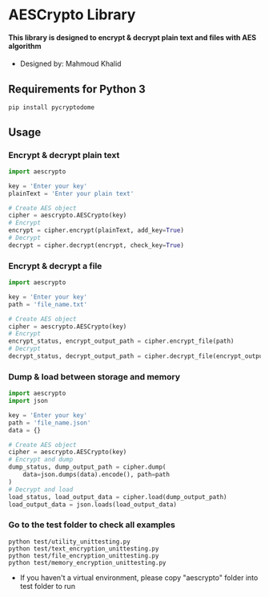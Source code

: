 # AESCrypto Library
#### This library is designed to encrypt & decrypt plain text and files with AES algorithm
- Designed by: Mahmoud Khalid

## Requirements for Python 3
    pip install pycryptodome

## Usage
### Encrypt & decrypt plain text
```python
import aescrypto

key = 'Enter your key'
plainText = 'Enter your plain text'

# Create AES object
cipher = aescrypto.AESCrypto(key)
# Encrypt
encrypt = cipher.encrypt(plainText, add_key=True)
# Decrypt
decrypt = cipher.decrypt(encrypt, check_key=True)
```
### Encrypt & decrypt a file
```python
import aescrypto

key = 'Enter your key'
path = 'file_name.txt'

# Create AES object
cipher = aescrypto.AESCrypto(key)
# Encrypt
encrypt_status, encrypt_output_path = cipher.encrypt_file(path)
# Decrypt
decrypt_status, decrypt_output_path = cipher.decrypt_file(encrypt_output_path)
```
### Dump & load between storage and memory
```python
import aescrypto
import json

key = 'Enter your key'
path = 'file_name.json'
data = {}

# Create AES object
cipher = aescrypto.AESCrypto(key)
# Encrypt and dump
dump_status, dump_output_path = cipher.dump(
    data=json.dumps(data).encode(), path=path
)
# Decrypt and load
load_status, load_output_data = cipher.load(dump_output_path)
load_output_data = json.loads(load_output_data)
```

### Go to the test folder to check all examples
    python test/utility_unittesting.py
    python test/text_encryption_unittesting.py
    python test/file_encryption_unittesting.py
    python test/memory_encryption_unittesting.py
- If you haven't a virtual environment, please copy "aescrypto" folder into test folder to run